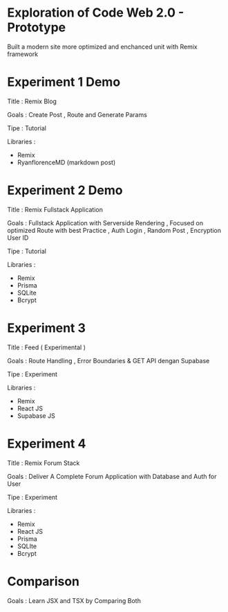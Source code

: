 # Exploration of Code Web 2.0 - Prototype

Built a modern site more optimized and enchanced unit with Remix framework

# Experiment 1 Demo

Title : Remix Blog

Goals : Create Post , Route and Generate Params

Tipe : Tutorial

Libraries :
- Remix
- RyanflorenceMD (markdown post)


# Experiment 2 Demo

Title : Remix Fullstack Application

Goals : Fullstack Application with Serverside Rendering , Focused on optimized Route with best Practice , Auth Login , Random Post , Encryption User ID

Tipe : Tutorial

Libraries :
- Remix
- Prisma
- SQLite
- Bcrypt


# Experiment 3

Title : Feed ( Experimental )

Goals : Route Handling , Error Boundaries & GET API dengan Supabase 

Tipe : Experiment

Libraries : 
- Remix
- React JS
- Supabase JS

# Experiment 4

Title : Remix Forum Stack

Goals : Deliver A Complete Forum Application with Database and Auth for User

Tipe : Experiment

Libraries :
- Remix
- React JS
- Prisma
- SQLIte
- Bcrypt

# Comparison 

Goals : Learn JSX and TSX by Comparing Both

